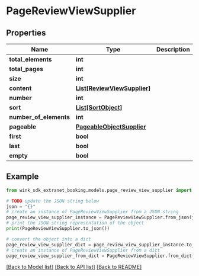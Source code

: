 # PageReviewViewSupplier


## Properties

Name | Type | Description | Notes
------------ | ------------- | ------------- | -------------
**total_elements** | **int** |  | [optional] 
**total_pages** | **int** |  | [optional] 
**size** | **int** |  | [optional] 
**content** | [**List[ReviewViewSupplier]**](ReviewViewSupplier.md) |  | [optional] 
**number** | **int** |  | [optional] 
**sort** | [**List[SortObject]**](SortObject.md) |  | [optional] 
**number_of_elements** | **int** |  | [optional] 
**pageable** | [**PageableObjectSupplier**](PageableObjectSupplier.md) |  | [optional] 
**first** | **bool** |  | [optional] 
**last** | **bool** |  | [optional] 
**empty** | **bool** |  | [optional] 

## Example

```python
from wink_sdk_extranet_booking.models.page_review_view_supplier import PageReviewViewSupplier

# TODO update the JSON string below
json = "{}"
# create an instance of PageReviewViewSupplier from a JSON string
page_review_view_supplier_instance = PageReviewViewSupplier.from_json(json)
# print the JSON string representation of the object
print(PageReviewViewSupplier.to_json())

# convert the object into a dict
page_review_view_supplier_dict = page_review_view_supplier_instance.to_dict()
# create an instance of PageReviewViewSupplier from a dict
page_review_view_supplier_from_dict = PageReviewViewSupplier.from_dict(page_review_view_supplier_dict)
```
[[Back to Model list]](../README.md#documentation-for-models) [[Back to API list]](../README.md#documentation-for-api-endpoints) [[Back to README]](../README.md)



